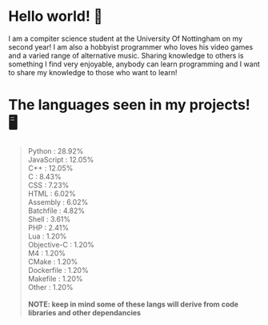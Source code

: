# Hello world! 👋

I am a compiter science student at the University Of Nottingham on my second year! I am also a hobbyist programmer who loves his video games and a varied range of alternative music. Sharing knowledge to others is something I find very enjoyable, anybody can learn programming and I want to share my knowledge to those who want to learn!


# The languages seen in my projects! 🖥️
> Python :        28.92%  <br />
> JavaScript :    12.05%  <br />
> C++ :           12.05%  <br />
> C :             8.43%   <br />
> CSS :           7.23%   <br />
> HTML :          6.02%   <br />
> Assembly :      6.02%   <br />
> Batchfile :      4.82%   <br />
> Shell :         3.61%   <br />
> PHP :           2.41%   <br />
> Lua :           1.20%   <br />
> Objective-C :   1.20%   <br />
> M4 :            1.20%   <br />
> CMake :         1.20%   <br />
> Dockerfile :     1.20%   <br />
> Makefile :       1.20%   <br />
> Other :         1.20%   <br /><br />
**NOTE: keep in mind some of these langs will derive from code libraries and other dependancies**
